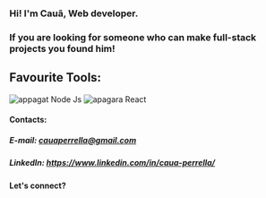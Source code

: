 ### Hi! I'm Cauã, Web developer. 
### If you are looking for someone who can make full-stack projects you found him!

## Favourite Tools:
![appagat](https://user-images.githubusercontent.com/63510686/131593125-cdaed3b3-4c26-4645-b2ce-0583f86a34ff.png) Node Js
![apagara](https://user-images.githubusercontent.com/63510686/131593157-fb972a0d-885a-43c1-821d-59275d817cfe.png) React


#### Contacts:
##### E-mail: cauaperrella@gmail.com
##### LinkedIn: https://www.linkedin.com/in/caua-perrella/

#### Let's connect?
